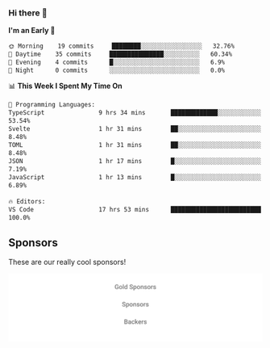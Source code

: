 ### Hi there 👋

<!--
**alexanderniebuhr/alexanderniebuhr** is a ✨ _special_ ✨ repository because its `README.md` (this file) appears on your GitHub profile.

Here are some ideas to get you started:

- 🔭 I’m currently working on ...
- 🌱 I’m currently learning ...
- 👯 I’m looking to collaborate on ...
- 🤔 I’m looking for help with ...
- 💬 Ask me about ...
- 📫 How to reach me: ...
- 😄 Pronouns: ...
- ⚡ Fun fact: ...
-->

<!--START_SECTION:waka-->
**I'm an Early 🐤** 

```text
🌞 Morning    19 commits     ████████░░░░░░░░░░░░░░░░░   32.76% 
🌆 Daytime    35 commits     ███████████████░░░░░░░░░░   60.34% 
🌃 Evening    4 commits      █░░░░░░░░░░░░░░░░░░░░░░░░   6.9% 
🌙 Night      0 commits      ░░░░░░░░░░░░░░░░░░░░░░░░░   0.0%

```


📊 **This Week I Spent My Time On** 

```text
💬 Programming Languages: 
TypeScript               9 hrs 34 mins       █████████████░░░░░░░░░░░░   53.54% 
Svelte                   1 hr 31 mins        ██░░░░░░░░░░░░░░░░░░░░░░░   8.48% 
TOML                     1 hr 31 mins        ██░░░░░░░░░░░░░░░░░░░░░░░   8.48% 
JSON                     1 hr 17 mins        █░░░░░░░░░░░░░░░░░░░░░░░░   7.19% 
JavaScript               1 hr 13 mins        █░░░░░░░░░░░░░░░░░░░░░░░░   6.89%

🔥 Editors: 
VS Code                  17 hrs 53 mins      █████████████████████████   100.0%

```


<!--END_SECTION:waka-->

## Sponsors

These are our really cool sponsors!

<!-- sponsors -->

<!-- sponsors -->

<p align="center">
  <a href="https://github.com/sponsors/alexanderniebuhr">
    <img src='./sponsors.svg'/>
  </a>
</p>

